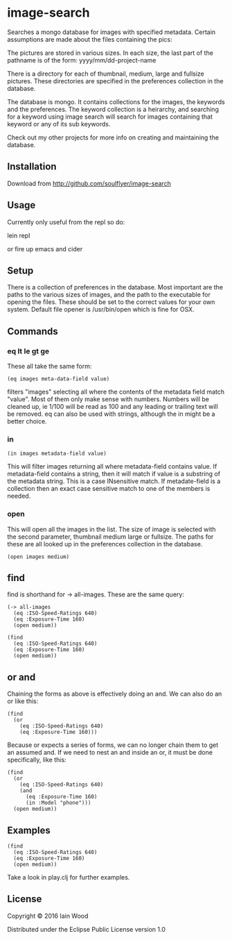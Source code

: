 # image-search

Searches a mongo database for images with specified metadata. Certain assumptions are made about the files containing the pics:

The pictures are stored in various sizes. In each size, the last part of the pathname is of the form: yyyy/mm/dd-project-name

There is a directory for each of thumbnail, medium, large and fullsize pictures. These directories are specified in the preferences collection in the database.

The database is mongo. It contains collections for the images, the keywords and the preferences. The keyword collection is a heirarchy, and searching for a keyword using image search will search for images containing that keyword or any of its sub keywords.

Check out my other projects for more info on creating and maintaining the database.

## Installation

Download from http://github.com/soulflyer/image-search

## Usage

Currently only useful from the repl so do:

lein repl

or fire up emacs and cider

## Setup

There is a collection of preferences in the database. Most important are the paths to the various sizes of images, and the path to the executable for opening the files. These should be set to the correct values for your own system. Default file opener is /usr/bin/open which is fine for OSX. 

## Commands

### eq lt le gt ge 
These all take the same form:

    (eq images meta-data-field value)
    
filters "images" selecting all where the contents of the metadata field match "value". Most of them only make sense with numbers. Numbers will be cleaned up, ie 1/100 will be read as 100 and any leading or trailing text will be removed. eq can also be used with strings, although the in might be a better choice.

### in

    (in images metadata-field value)
    
This will filter images returning all where metadata-field contains value. If metadata-field contains a string, then it will match if value is a substring of the metadata string. This is a case INsensitive match.
If metadate-field is a collection then an exact case sensitive match to one of the members is needed.

### open

This will open all the images in the list. The size of image is selected with the second parameter, thumbnail medium large or fullsize. The paths for these are all looked up in the preferences collection in the database. 

    (open images medium)
    
## find

find is shorthand for -> all-images. These are the same query:

    (-> all-images
      (eq :ISO-Speed-Ratings 640)
      (eq :Exposure-Time 160)
      (open medium))

    (find
      (eq :ISO-Speed-Ratings 640)
      (eq :Exposure-Time 160)
      (open medium))

## or and

Chaining the forms as above is effectively doing an and. We can also do an or like this:

    (find
      (or
        (eq :ISO-Speed-Ratings 640)
        (eq :Exposure-Time 160)))
        
Because or expects a series of forms, we can no longer chain them to get an assumed and. If we need to nest an and inside an or, it must be done specifically, like this:

    (find
      (or
        (eq :ISO-Speed-Ratings 640)
        (and
          (eq :Exposure-Time 160)
          (in :Model "phone")))
      (open medium))

                            
## Examples

    (find
      (eq :ISO-Speed-Ratings 640)
      (eq :Exposure-Time 160)
      (open medium))
        
Take a look in play.clj for further examples.
        
## License

Copyright © 2016 Iain Wood

Distributed under the Eclipse Public License version 1.0
